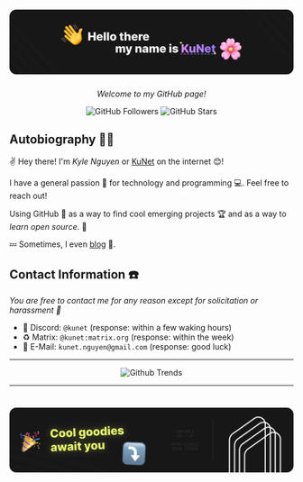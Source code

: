 # [![imkunet](header.svg)](https://github.com/imkunet/)
*<p align="center">Welcome to my GitHub page!</p>*
<p align="center">
  <img src="https://img.shields.io/github/followers/imkunet" alt="GitHub Followers" />
  <img src="https://img.shields.io/github/stars/imkunet" alt="GitHub Stars" />
</p>

## Autobiography 🏳️‍🌈
✌ Hey there! I'm *Kyle Nguyen* or <ins>KuNet</ins> on the internet 😊!

I have a general passion 💟 for technology and programming 💻. Feel free to reach out!

Using GitHub 🐙 as a way to find cool emerging projects 🏆 and as a way to *learn open source*. 🚀

💤 Sometimes, I even [blog](https://blog.kunet.dev) 📑.

## Contact Information ☎️
*You are free to contact me for any reason except for solicitation or harassment 🚫*
- 💟 Discord: `@kunet` (response: within a few waking hours)
- ♻️ Matrix: `@kunet:matrix.org` (response: within the week)
- 📮 E-Mail: `kunet.nguyen@gmail.com` (response: good luck)

---

<p align="center">
    <img src="https://api.githubtrends.io/user/svg/imkunet/langs?time_range=one_year&theme=dark" alt="Github Trends" />
</p>

---

# [![bottom](bottom.svg)](https://github.com/imkunet?tab=repositories)

